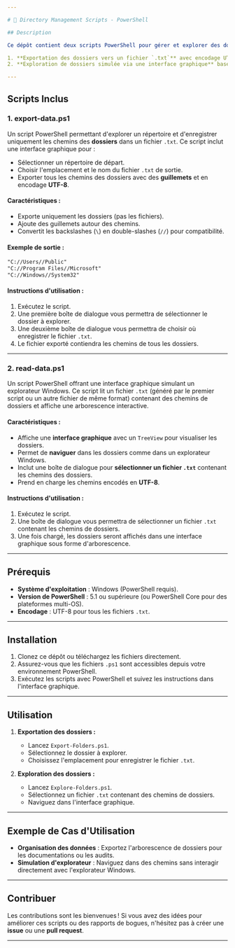 ```yaml
---

# 📂 Directory Management Scripts - PowerShell

## Description

Ce dépôt contient deux scripts PowerShell pour gérer et explorer des dossiers, chacun offrant une interface graphique conviviale et des fonctionnalités utiles pour l'automatisation et la visualisation \:

1. **Exportation des dossiers vers un fichier `.txt`** avec encodage UTF-8.
2. **Exploration de dossiers simulée via une interface graphique** basée sur un fichier `.txt`.

---
```


## Scripts Inclus

### **1. export-data.ps1**  
Un script PowerShell permettant d'explorer un répertoire et d'enregistrer uniquement les chemins des **dossiers** dans un fichier `.txt`. Ce script inclut une interface graphique pour :

- Sélectionner un répertoire de départ.
- Choisir l'emplacement et le nom du fichier `.txt` de sortie.
- Exporter tous les chemins des dossiers avec des **guillemets** et en encodage **UTF-8**.

#### **Caractéristiques** :
- Exporte uniquement les dossiers (pas les fichiers).
- Ajoute des guillemets autour des chemins.
- Convertit les backslashes (`\`) en double-slashes (`//`) pour compatibilité.

#### **Exemple de sortie** :
```txt
"C://Users//Public"
"C://Program Files//Microsoft"
"C://Windows//System32"
```

#### **Instructions d'utilisation** :
1. Exécutez le script.
2. Une première boîte de dialogue vous permettra de sélectionner le dossier à explorer.
3. Une deuxième boîte de dialogue vous permettra de choisir où enregistrer le fichier `.txt`.
4. Le fichier exporté contiendra les chemins de tous les dossiers.

---

### **2. read-data.ps1**  
Un script PowerShell offrant une interface graphique simulant un explorateur Windows. Ce script lit un fichier `.txt` (généré par le premier script ou un autre fichier de même format) contenant des chemins de dossiers et affiche une arborescence interactive.

#### **Caractéristiques** :
- Affiche une **interface graphique** avec un `TreeView` pour visualiser les dossiers.
- Permet de **naviguer** dans les dossiers comme dans un explorateur Windows.
- Inclut une boîte de dialogue pour **sélectionner un fichier `.txt`** contenant les chemins des dossiers.
- Prend en charge les chemins encodés en **UTF-8**.

#### **Instructions d'utilisation** :
1. Exécutez le script.
2. Une boîte de dialogue vous permettra de sélectionner un fichier `.txt` contenant les chemins de dossiers.
3. Une fois chargé, les dossiers seront affichés dans une interface graphique sous forme d'arborescence.

---

## Prérequis

- **Système d'exploitation** : Windows (PowerShell requis).
- **Version de PowerShell** : 5.1 ou supérieure (ou PowerShell Core pour des plateformes multi-OS).
- **Encodage** : UTF-8 pour tous les fichiers `.txt`.

---

## Installation

1. Clonez ce dépôt ou téléchargez les fichiers directement.
2. Assurez-vous que les fichiers `.ps1` sont accessibles depuis votre environnement PowerShell.
3. Exécutez les scripts avec PowerShell et suivez les instructions dans l'interface graphique.

---

## Utilisation

1. **Exportation des dossiers :**
   - Lancez `Export-Folders.ps1`.
   - Sélectionnez le dossier à explorer.
   - Choisissez l'emplacement pour enregistrer le fichier `.txt`.

2. **Exploration des dossiers :**
   - Lancez `Explore-Folders.ps1`.
   - Sélectionnez un fichier `.txt` contenant des chemins de dossiers.
   - Naviguez dans l'interface graphique.

---

## Exemple de Cas d'Utilisation

- **Organisation des données** : Exportez l'arborescence de dossiers pour les documentations ou les audits.
- **Simulation d'explorateur** : Naviguez dans des chemins sans interagir directement avec l'explorateur Windows.

---

## Contribuer

Les contributions sont les bienvenues ! Si vous avez des idées pour améliorer ces scripts ou des rapports de bogues, n'hésitez pas à créer une **issue** ou une **pull request**.

---
